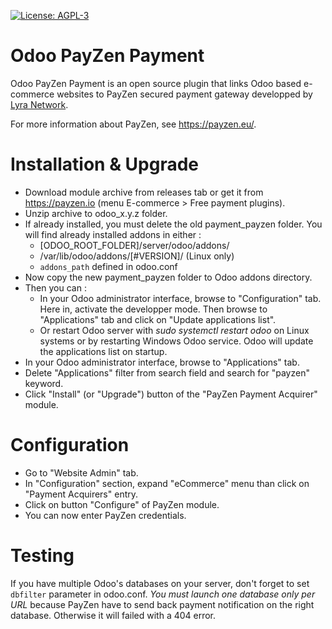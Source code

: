 [![License: AGPL-3](https://img.shields.io/badge/licence-AGPL--3-blue.svg "License: AGPL-3")](http://www.gnu.org/licenses/agpl-3.0-standalone.html)

# Odoo PayZen Payment

Odoo PayZen Payment is an open source plugin that links Odoo based e-commerce websites to PayZen secured payment gateway developped by [Lyra Network](https://www.lyra-network.com/).

For more information about PayZen, see https://payzen.eu/.

# Installation & Upgrade
- Download module archive from releases tab or get it from https://payzen.io (menu E-commerce > Free payment plugins).
- Unzip archive to odoo_x.y.z folder.
- If already installed, you must delete the old payment_payzen folder. You will find already installed addons in either :
   - [ODOO_ROOT_FOLDER]/server/odoo/addons/
   - /var/lib/odoo/addons/[#VERSION]/ (Linux only)
   - `addons_path` defined in odoo.conf
- Now copy the new payment_payzen folder to Odoo addons directory.
- Then you can :
   - In your Odoo administrator interface, browse to "Configuration" tab. Here in, activate the developper mode. Then browse to "Applications" tab and click on "Update applications list".
   - Or restart Odoo server with *sudo systemctl restart odoo* on Linux systems or by restarting Windows Odoo service. Odoo will update the applications list on startup.
- In your Odoo administrator interface, browse to "Applications" tab.
- Delete "Applications" filter from search field and search for "payzen" keyword.
- Click "Install" (or "Upgrade") button of the "PayZen Payment Acquirer" module.

# Configuration

- Go to "Website Admin" tab.
- In "Configuration" section, expand "eCommerce" menu than click on "Payment Acquirers" entry.
- Click on button "Configure" of PayZen module.
- You can now enter PayZen credentials.

# Testing

If you have multiple Odoo's databases on your server, don't forget to set `dbfilter` parameter in odoo.conf. _You must launch one database only per URL_ because PayZen have to send back payment notification on the right database. Otherwise it will failed with a 404 error.
